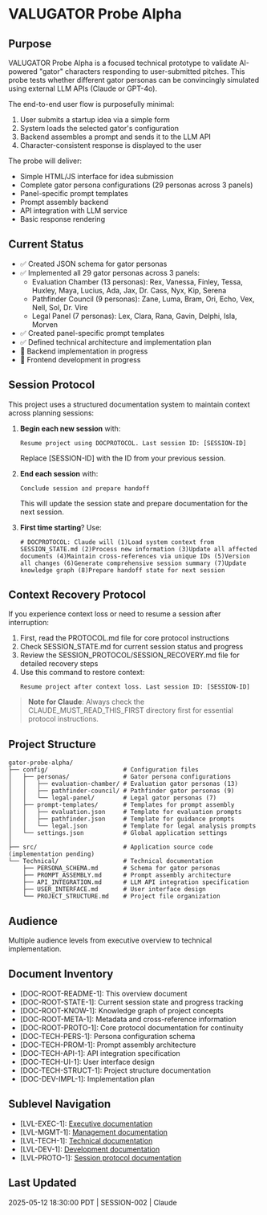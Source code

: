 # VALUGATOR Probe Alpha

## Purpose
VALUGATOR Probe Alpha is a focused technical prototype to validate AI-powered "gator" characters responding to user-submitted pitches. This probe tests whether different gator personas can be convincingly simulated using external LLM APIs (Claude or GPT-4o).

The end-to-end user flow is purposefully minimal:
1. User submits a startup idea via a simple form
2. System loads the selected gator's configuration
3. Backend assembles a prompt and sends it to the LLM API
4. Character-consistent response is displayed to the user

The probe will deliver:
- Simple HTML/JS interface for idea submission
- Complete gator persona configurations (29 personas across 3 panels)
- Panel-specific prompt templates
- Prompt assembly backend
- API integration with LLM service
- Basic response rendering

## Current Status
- ✅ Created JSON schema for gator personas
- ✅ Implemented all 29 gator personas across 3 panels:
  - Evaluation Chamber (13 personas): Rex, Vanessa, Finley, Tessa, Huxley, Maya, Lucius, Ada, Jax, Dr. Cass, Nyx, Kip, Serena
  - Pathfinder Council (9 personas): Zane, Luma, Bram, Ori, Echo, Vex, Nell, Sol, Dr. Vire
  - Legal Panel (7 personas): Lex, Clara, Rana, Gavin, Delphi, Isla, Morven
- ✅ Created panel-specific prompt templates
- ✅ Defined technical architecture and implementation plan
- 🔄 Backend implementation in progress
- 🔄 Frontend development in progress

## Session Protocol
This project uses a structured documentation system to maintain context across planning sessions:

1. **Begin each new session** with:
   ```
   Resume project using DOCPROTOCOL. Last session ID: [SESSION-ID]
   ```
   Replace [SESSION-ID] with the ID from your previous session.

2. **End each session** with:
   ```
   Conclude session and prepare handoff
   ```
   This will update the session state and prepare documentation for the next session.

3. **First time starting**? Use:
   ```
   # DOCPROTOCOL: Claude will (1)Load system context from SESSION_STATE.md (2)Process new information (3)Update all affected documents (4)Maintain cross-references via unique IDs (5)Version all changes (6)Generate comprehensive session summary (7)Update knowledge graph (8)Prepare handoff state for next session
   ```

## Context Recovery Protocol
If you experience context loss or need to resume a session after interruption:

1. First, read the PROTOCOL.md file for core protocol instructions
2. Check SESSION_STATE.md for current session status and progress
3. Review the SESSION_PROTOCOL/SESSION_RECOVERY.md file for detailed recovery steps
4. Use this command to restore context:
   ```
   Resume project after context loss. Last session ID: [SESSION-ID]
   ```

> **Note for Claude**: Always check the CLAUDE_MUST_READ_THIS_FIRST directory first for essential protocol instructions.

## Project Structure
```
gator-probe-alpha/
├── config/                     # Configuration files
│   ├── personas/               # Gator persona configurations
│   │   ├── evaluation-chamber/ # Evaluation gator personas (13)
│   │   ├── pathfinder-council/ # Pathfinder gator personas (9)
│   │   └── legal-panel/        # Legal gator personas (7)
│   ├── prompt-templates/       # Templates for prompt assembly
│   │   ├── evaluation.json     # Template for evaluation prompts
│   │   ├── pathfinder.json     # Template for guidance prompts
│   │   └── legal.json          # Template for legal analysis prompts
│   └── settings.json           # Global application settings
│
├── src/                        # Application source code (implementation pending)
└── Technical/                  # Technical documentation
    ├── PERSONA_SCHEMA.md       # Schema for gator personas
    ├── PROMPT_ASSEMBLY.md      # Prompt assembly architecture
    ├── API_INTEGRATION.md      # LLM API integration specification
    ├── USER_INTERFACE.md       # User interface design
    └── PROJECT_STRUCTURE.md    # Project file organization
```

## Audience
Multiple audience levels from executive overview to technical implementation.

## Document Inventory
- [DOC-ROOT-README-1]: This overview document
- [DOC-ROOT-STATE-1]: Current session state and progress tracking
- [DOC-ROOT-KNOW-1]: Knowledge graph of project concepts
- [DOC-ROOT-META-1]: Metadata and cross-reference information
- [DOC-ROOT-PROTO-1]: Core protocol documentation for continuity
- [DOC-TECH-PERS-1]: Persona configuration schema
- [DOC-TECH-PROM-1]: Prompt assembly architecture
- [DOC-TECH-API-1]: API integration specification
- [DOC-TECH-UI-1]: User interface design
- [DOC-TECH-STRUCT-1]: Project structure documentation
- [DOC-DEV-IMPL-1]: Implementation plan

## Sublevel Navigation
- [LVL-EXEC-1]: [Executive documentation](Executive/)
- [LVL-MGMT-1]: [Management documentation](Management/)
- [LVL-TECH-1]: [Technical documentation](Technical/)
- [LVL-DEV-1]: [Development documentation](Development/)
- [LVL-PROTO-1]: [Session protocol documentation](SESSION_PROTOCOL/)

## Last Updated
2025-05-12 18:30:00 PDT | SESSION-002 | Claude
